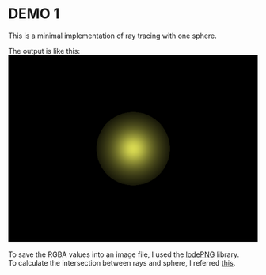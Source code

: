 # DEMO 1                                      
This is  a minimal implementation of ray tracing with one sphere.                      

The output is like this:                                         
![output](test.png)

To save the RGBA values into an image file, I used the [lodePNG](http://lodev.org/lodepng) library.                     
To calculate the intersection between rays and sphere, I referred [this](https://www.siggraph.org/education/materials/HyperGraph/raytrace/rtinter1.htm).
